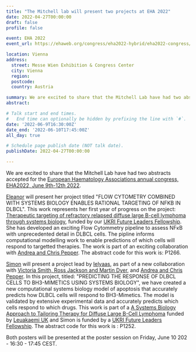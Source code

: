 ```yaml
---
title: "The Mitchell lab will present two projects at EHA 2022"
date: 2022-04-27T00:00:00
draft: false
profile: false 

event: EHA 2022
event_url: https://ehaweb.org/congress/eha2022-hybrid/eha2022-congress/

location: Vienna
address:
  street: Messe Wien Exhibition & Congress Center
  city: Vienna
  region: 
  postcode: 
  country: Austria

summary: We are excited to share that the Mitchell Lab have had two abstracts accepted for the European Haematology Associations annual congress, EHA2022, June 9th-12th 2022.
abstract: 

# Talk start and end times.
#   End time can optionally be hidden by prefixing the line with `#`.
date: '2022-06-9T16:30:00Z'
date_end: '2022-06-10T17:45:00Z'
all_day: true

# Schedule page publish date (NOT talk date).
publishDate: 2022-04-27T00:00:00

---
```

We are excited to share that the Mitchell Lab have had two abstracts accepted for the [European Haematology Associations annual congress, EHA2022, June 9th-12th 2022](https://ehaweb.org/congress/eha2022-hybrid/eha2022-congress/).

[Eleanor](../../author/eleanor-jayawant/) will present her project titled "FLOW CYTOMETRY COMBINED WITH SYSTEMS BIOLOGY ENABLES RATIONAL TARGETING OF NFKB IN DLBCL". This work represents her first year of progress on the project: [Therapeutic targeting of refractory relapsed diffuse large B-cell lymphoma through systems biology](../../project/rr-dlbcl/), funded by our [UKRI Future Leaders Fellowship](https://www.bsms.ac.uk/about/news/2020/10-15-bsms-researcher-receives-prestigious-fellowship.aspx). She has developed an exciting Flow Cytommetry pipeline to assess NFκB with unprecedented detail in DLBCL cells. The pipline informs computational modelling work to enable predictions of which cells will respond to targetted therapies. The work is part of an exciting collaboration with [Andrea and Chris Pepper](https://www.pepper.science/). The abstract code for this work is: P1266.

[Simon](../../author/simon-mitchell/) will present a project lead by [Ielyaas](../../author/ielyaas-cloete/), as part of a new collaboration with [Victoria Smith, Ross Jackson and Martin Dyer](https://www2.le.ac.uk/centres/cancer/people/prof-martin-dyer), and [Andrea and Chris Pepper](https://www.pepper.science/). In this project, titled: "PREDICTING THE RESPONSE OF DLBCL CELLS TO BH3-MIMETICS USING SYSTEMS BIOLOGY", we have created a new computational systems biology model of apoptosis that accurately predicts how DLBCL cells will respond to BH3-Mimetics. The model is validated by extensive experimental data and accurately predicts which cells respond to which drugs. This work is part of a [A Systems Biology Approach to Tailoring Therapy for Diffuse Large B-Cell Lymphoma](../../project/primary-dlbcl/") funded by [Leuakaemi UK](https://www.leukaemiauk.org.uk/lymphoma-using-virtual-patients-to-find-new-ways-to-treat-diffuse-large-b-cell-lymphoma) and Simon is funded by a [UKRI Future Leaders Fellowship](../../project/rr-dlbcl/). The abstract code for this work is : P1252.

Both posters will be presented at the poster session on Friday, June 10 202 - 16:30 - 17:45 CEST.
